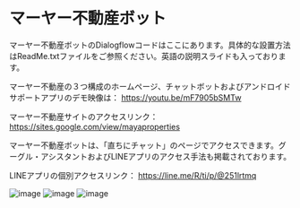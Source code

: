 # マーヤー不動産ボット

マーヤー不動産ボットのDialogflowコードはここにあります。具体的な設置方法はReadMe.txtファイルをご参照ください。英語の説明スライドも入っております。

マーヤー不動産の３つ構成のホームページ、チャットボットおよびアンドロイドサポートアプリのデモ映像は：
https://youtu.be/mF7905bSMTw

マーヤー不動産サイトのアクセスリンク：
https://sites.google.com/view/mayaproperties

マーヤー不動産ボットは、「直ちにチャット」のページでアクセスできます。グーグル・アシスタントおよびLINEアプリのアクセス手法も掲載されております。

LINEアプリの個別アクセスリンク：
https://line.me/R/ti/p/@251lrtmq
 
![image](https://user-images.githubusercontent.com/88481617/162704623-e7b08217-8d41-4943-9185-2f4eb8e251b3.png)
![image](https://user-images.githubusercontent.com/88481617/162704666-17724a63-cc1d-43f3-8417-31af243cc791.png)
![image](https://user-images.githubusercontent.com/88481617/162704694-a57d4175-8672-43fa-b5c7-392998effee7.png)
